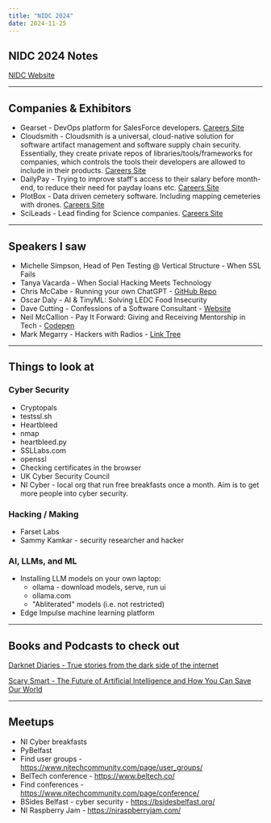 ```yaml
---
title: "NIDC 2024"
date: 2024-11-25
---
```


## NIDC 2024 Notes
[NIDC Website](https://www.nidevconf.com/)

---
## Companies & Exhibitors
- Gearset - DevOps platform for SalesForce developers. [Careers Site](https://gearset.com/careers/)
- Cloudsmith - Cloudsmith is a universal, cloud-native solution for software artifact management and software supply chain security. Essentially, they create private repos of libraries/tools/frameworks for companies, which controls the tools their developers are allowed to include in their products. [Careers Site](https://careers.cloudsmith.com/)
- DailyPay - Trying to improve staff's access to their salary before month-end, to reduce their need for payday loans etc. [Careers Site](https://www.dailypay.com/jobs/])
- PlotBox - Data driven cemetery software. Including mapping cemeteries with drones. [Careers Site](careers.plotbox.io)
- SciLeads - Lead finding for Science companies. [Careers Site](https://scileads.com/careers/)

---
## Speakers I saw
- Michelle Simpson, Head of Pen Testing @ Vertical Structure - When SSL Fails
- Tanya Vacarda - When Social Hacking Meets Technology
- Chris McCabe - Running your own ChatGPT - [GitHub Repo](https://github.com/chris-mccabe/NIDC)
- Oscar Daly - AI & TinyML: Solving LEDC Food Insecurity
- Dave Cutting - Confessions of a Software Consultant - [Website](https://davecutting.uk)
- Neil McCallion - Pay It Forward: Giving and Receiving Mentorship in Tech - [Codepen](https://codepen.io/njmcode)
- Mark Megarry - Hackers with Radios - [Link Tree](https://linktr.ee/markmegarry?utm_source=qr_code)

---
## Things to look at
### Cyber Security
- Cryptopals
- testssl.sh
- Heartbleed
- nmap
- heartbleed.py
- SSLLabs.com
- openssl
- Checking certificates in the browser
- UK Cyber Security Council
- NI Cyber - local org that run free breakfasts once a month. Aim is to get more people into cyber security.


### Hacking / Making
- Farset Labs
- Sammy Kamkar - security researcher and hacker



### AI, LLMs, and ML
- Installing LLM models on your own laptop:
    - ollama - download models, serve, run ui
    - ollama.com
    - "Abliterated" models (i.e. not restricted)
- Edge Impulse machine learning platform

---
## Books and Podcasts to check out
[Darknet Diaries - True stories from the dark side of the internet](https://darknetdiaries.com/)

[Scary Smart - The Future of Artificial Intelligence and How You Can Save Our World](https://www.amazon.co.uk/Scary-Smart-Future-Artificial-Intelligence/dp/1529077184)

---
## Meetups
- NI Cyber breakfasts
- PyBelfast
- Find user groups - https://www.nitechcommunity.com/page/user_groups/
- BelTech conference - https://www.beltech.co/
- Find conferences - https://www.nitechcommunity.com/page/conference/
- BSides Belfast - cyber security - https://bsidesbelfast.org/
- NI Raspberry Jam - https://niraspberryjam.com/
